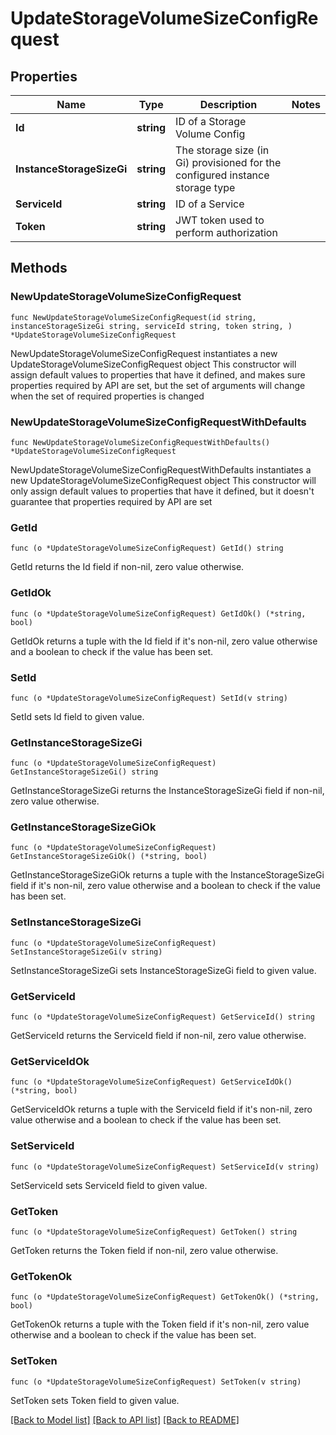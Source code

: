 # UpdateStorageVolumeSizeConfigRequest

## Properties

Name | Type | Description | Notes
------------ | ------------- | ------------- | -------------
**Id** | **string** | ID of a Storage Volume Config | 
**InstanceStorageSizeGi** | **string** | The storage size (in Gi) provisioned for the configured instance storage type | 
**ServiceId** | **string** | ID of a Service | 
**Token** | **string** | JWT token used to perform authorization | 

## Methods

### NewUpdateStorageVolumeSizeConfigRequest

`func NewUpdateStorageVolumeSizeConfigRequest(id string, instanceStorageSizeGi string, serviceId string, token string, ) *UpdateStorageVolumeSizeConfigRequest`

NewUpdateStorageVolumeSizeConfigRequest instantiates a new UpdateStorageVolumeSizeConfigRequest object
This constructor will assign default values to properties that have it defined,
and makes sure properties required by API are set, but the set of arguments
will change when the set of required properties is changed

### NewUpdateStorageVolumeSizeConfigRequestWithDefaults

`func NewUpdateStorageVolumeSizeConfigRequestWithDefaults() *UpdateStorageVolumeSizeConfigRequest`

NewUpdateStorageVolumeSizeConfigRequestWithDefaults instantiates a new UpdateStorageVolumeSizeConfigRequest object
This constructor will only assign default values to properties that have it defined,
but it doesn't guarantee that properties required by API are set

### GetId

`func (o *UpdateStorageVolumeSizeConfigRequest) GetId() string`

GetId returns the Id field if non-nil, zero value otherwise.

### GetIdOk

`func (o *UpdateStorageVolumeSizeConfigRequest) GetIdOk() (*string, bool)`

GetIdOk returns a tuple with the Id field if it's non-nil, zero value otherwise
and a boolean to check if the value has been set.

### SetId

`func (o *UpdateStorageVolumeSizeConfigRequest) SetId(v string)`

SetId sets Id field to given value.


### GetInstanceStorageSizeGi

`func (o *UpdateStorageVolumeSizeConfigRequest) GetInstanceStorageSizeGi() string`

GetInstanceStorageSizeGi returns the InstanceStorageSizeGi field if non-nil, zero value otherwise.

### GetInstanceStorageSizeGiOk

`func (o *UpdateStorageVolumeSizeConfigRequest) GetInstanceStorageSizeGiOk() (*string, bool)`

GetInstanceStorageSizeGiOk returns a tuple with the InstanceStorageSizeGi field if it's non-nil, zero value otherwise
and a boolean to check if the value has been set.

### SetInstanceStorageSizeGi

`func (o *UpdateStorageVolumeSizeConfigRequest) SetInstanceStorageSizeGi(v string)`

SetInstanceStorageSizeGi sets InstanceStorageSizeGi field to given value.


### GetServiceId

`func (o *UpdateStorageVolumeSizeConfigRequest) GetServiceId() string`

GetServiceId returns the ServiceId field if non-nil, zero value otherwise.

### GetServiceIdOk

`func (o *UpdateStorageVolumeSizeConfigRequest) GetServiceIdOk() (*string, bool)`

GetServiceIdOk returns a tuple with the ServiceId field if it's non-nil, zero value otherwise
and a boolean to check if the value has been set.

### SetServiceId

`func (o *UpdateStorageVolumeSizeConfigRequest) SetServiceId(v string)`

SetServiceId sets ServiceId field to given value.


### GetToken

`func (o *UpdateStorageVolumeSizeConfigRequest) GetToken() string`

GetToken returns the Token field if non-nil, zero value otherwise.

### GetTokenOk

`func (o *UpdateStorageVolumeSizeConfigRequest) GetTokenOk() (*string, bool)`

GetTokenOk returns a tuple with the Token field if it's non-nil, zero value otherwise
and a boolean to check if the value has been set.

### SetToken

`func (o *UpdateStorageVolumeSizeConfigRequest) SetToken(v string)`

SetToken sets Token field to given value.



[[Back to Model list]](../README.md#documentation-for-models) [[Back to API list]](../README.md#documentation-for-api-endpoints) [[Back to README]](../README.md)


